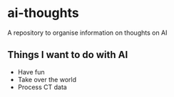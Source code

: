 # ai-thoughts
A repository to organise information on thoughts on AI

## Things I want to do with AI

* Have fun
* Take over the world
* Process CT data